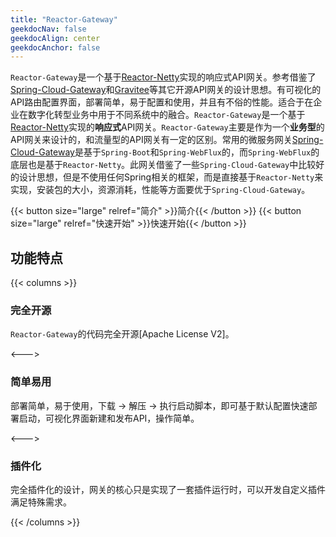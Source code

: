 ```yaml
---
title: "Reactor-Gateway"
geekdocNav: false
geekdocAlign: center
geekdocAnchor: false
---
```


`Reactor-Gateway`是一个基于[Reactor-Netty](https://github.com/reactor/reactor-netty)实现的响应式API网关。参考借鉴了[Spring-Cloud-Gateway](https://github.com/spring-cloud/spring-cloud-gateway)和[Gravitee](https://www.gravitee.io)等其它开源API网关的设计思想。有可视化的API路由配置界面，部署简单，易于配置和使用，并且有不俗的性能。适合于在企业在数字化转型业务中用于不同系统中的融合。`Reactor-Gateway`是一个基于[Reactor-Netty](https://github.com/reactor/reactor-netty)实现的**响应式**API网关。`Reactor-Gateway`主要是作为一个**业务型**的API网关来设计的，和流量型的API网关有一定的区别。常用的微服务网关[Spring-Cloud-Gateway](https://github.com/spring-cloud/spring-cloud-gateway)是基于`Spring-Boot`和`Spring-WebFlux`的，而`Spring-WebFlux`的底层也是基于`Reactor-Netty`。此网关借鉴了一些`Spring-Cloud-Gateway`中比较好的设计思想，但是不使用任何Spring相关的框架，而是直接基于`Reactor-Netty`来实现，安装包的大小，资源消耗，性能等方面要优于`Spring-Cloud-Gateway`。

{{< button size="large" relref="简介" >}}简介{{< /button >}}
{{< button size="large" relref="快速开始" >}}快速开始{{< /button >}}

## 功能特点

{{< columns >}}

### 完全开源

`Reactor-Gateway`的代码完全开源[Apache License V2]。

<--->

### 简单易用

部署简单，易于使用，下载 -> 解压 -> 执行启动脚本，即可基于默认配置快速部署启动，可视化界面新建和发布API，操作简单。

<--->

### 插件化

完全插件化的设计，网关的核心只是实现了一套插件运行时，可以开发自定义插件满足特殊需求。

{{< /columns >}}

